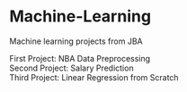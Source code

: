 # Machine-Learning
Machine learning projects from JBA

First Project: NBA Data Preprocessing <br />
Second Project: Salary Prediction <br />
Third Project: Linear Regression from Scratch <br />

